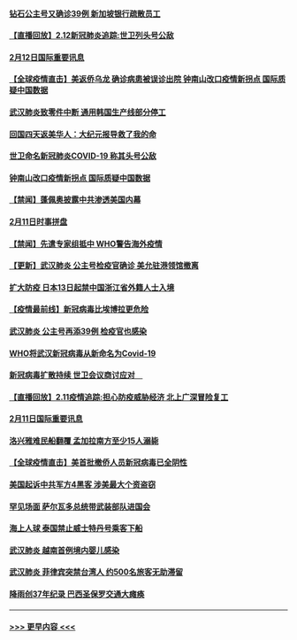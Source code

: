 #### [钻石公主号又确诊39例 新加坡银行疏散员工](../pages/prog202/a102775691.md?t=02130111) 
#### [【直播回放】2.12新冠肺炎追踪:世卫列头号公敌](../pages/prog202/a102775541.md?t=02130111) 
#### [2月12日国际重要讯息](../pages/prog202/a102775437.md?t=02130111) 
#### [【全球疫情直击】美返侨乌龙 确诊病患被误诊出院 钟南山改口疫情新拐点 国际质疑中国数据](../pages/prog202/a102775378.md?t=02130111) 
#### [武汉肺炎致零件中断 通用韩国生产线部分停工](../pages/prog202/a102775365.md?t=02130111) 
#### [回国四天返美华人：大纪元报导救了我的命](../pages/prog202/a102775342.md?t=02130111) 
#### [世卫命名新冠肺炎COVID-19 称其头号公敌](../pages/prog202/a102775196.md?t=02130111) 
#### [钟南山改口疫情新拐点 国际质疑中国数据](../pages/prog202/a102775178.md?t=02130111) 
#### [【禁闻】蓬佩奥披露中共渗透美国内幕](../pages/prog202/a102775129.md?t=02130111) 
#### [2月11日时事拼盘](../pages/prog202/a102775140.md?t=02130111) 
#### [【禁闻】先遣专家组抵中 WHO警告海外疫情](../pages/prog202/a102775112.md?t=02130111) 
#### [【更新】武汉肺炎 公主号检疫官确诊 美允驻港领馆撤离](../pages/prog202/a102770740.md?t=02130111) 
#### [扩大防疫 日本13日起禁中国浙江省外籍人士入境](../pages/prog202/a102775051.md?t=02130111) 
#### [【疫情最前线】新冠病毒比埃博拉更危险](../pages/prog202/a102775043.md?t=02130111) 
#### [武汉肺炎 公主号再添39例 检疫官也感染](../pages/prog202/a102775031.md?t=02130111) 
#### [WHO将武汉新冠病毒从新命名为Covid-19](../pages/prog202/a102774891.md?t=02130111) 
#### [新冠病毒扩散持续 世卫会议商讨应对　](../pages/prog202/a102774850.md?t=02130111) 
#### [【直播回放】2.11疫情追踪:担心防疫威胁经济 北上广深冒险复工](../pages/prog202/a102774741.md?t=02130111) 
#### [2月11日国际重要讯息](../pages/prog202/a102774621.md?t=02130111) 
#### [洛兴雅难民船翻覆 孟加拉南方至少15人溺毙](../pages/prog202/a102774586.md?t=02130111) 
#### [【全球疫情直击】美首批撤侨人员新冠病毒已全阴性](../pages/prog202/a102774523.md?t=02130111) 
#### [美国起诉中共军方4黑客 涉美最大个资盗窃](../pages/prog202/a102774508.md?t=02130111) 
#### [罕见场面  萨尔瓦多总统带武装部队进国会](../pages/prog202/a102774494.md?t=02130111) 
#### [海上人球 泰国禁止威士特丹号乘客下船](../pages/prog202/a102774384.md?t=02130111) 
#### [武汉肺炎 越南首例境内婴儿感染](../pages/prog202/a102774365.md?t=02130111) 
#### [武汉肺炎 菲律宾突禁台湾人 约500名旅客无助滞留](../pages/prog202/a102774288.md?t=02130111) 
#### [降雨创37年纪录 巴西圣保罗交通大瘫痪](../pages/prog202/a102774273.md?t=02130111) 

----
#### [ >>> 更早内容 <<< ](../indexes/prog202-earlier.md)
